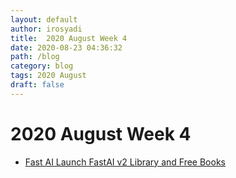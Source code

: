 ```yaml
---
layout: default
author: irosyadi
title:  2020 August Week 4
date: 2020-08-23 04:36:32
path: /blog
category: blog
tags: 2020 August
draft: false
---
```


# 2020 August Week 4

- [Fast AI Launch FastAI v2 Library and Free Books](https://www.fast.ai/2020/08/21/fastai2-launch/)